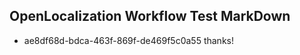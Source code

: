 ## OpenLocalization Workflow Test MarkDown
* ae8df68d-bdca-463f-869f-de469f5c0a55 thanks!

<!--HONumber=Aug16_HO4-->


